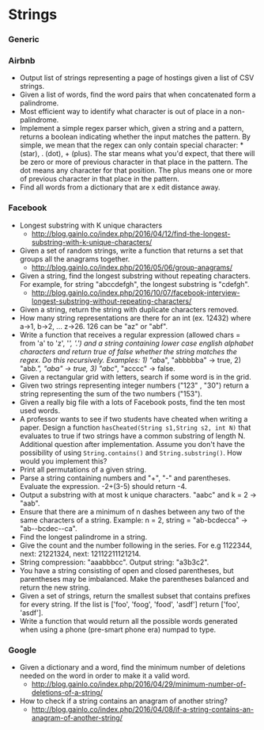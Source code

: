 Strings
==

### Generic

### Airbnb

- Output list of strings representing a page of hostings given a list of CSV strings.
- Given a list of words, find the word pairs that when concatenated form a palindrome.
- Most efficient way to identify what character is out of place in a non-palindrome.
- Implement a simple regex parser which, given a string and a pattern, returns a boolean indicating whether the input matches the pattern. By simple, we mean that the regex can only contain special character: * (star), . (dot), + (plus). The star means what you'd expect, that there will be zero or more of previous character in that place in the pattern. The dot means any character for that position. The plus means one or more of previous character in that place in the pattern.
- Find all words from a dictionary that are x edit distance away.

### Facebook

- Longest substring with K unique characters
  - http://blog.gainlo.co/index.php/2016/04/12/find-the-longest-substring-with-k-unique-characters/
- Given a set of random strings, write a function that returns a set that groups all the anagrams together.
  - http://blog.gainlo.co/index.php/2016/05/06/group-anagrams/
- Given a string, find the longest substring without repeating characters. For example, for string "abccdefgh", the longest substring is "cdefgh".
  - http://blog.gainlo.co/index.php/2016/10/07/facebook-interview-longest-substring-without-repeating-characters/
- Given a string, return the string with duplicate characters removed.
- How many string representations are there for an int (ex. 12432) where a->1, b->2, ... z->26. 126 can be "az" or "abf".
- Write a function that receives a regular expression (allowed chars = from 'a' to 'z', '*', '.') and a string containing lower case english alphabet characters and return true of false whether the string matches the regex. Do this recursively. Examples: 1) "ab*a", "abbbbba" -> true, 2) "ab*b.", "aba" -> true, 3) "abc*", "acccc" -> false.
- Given a rectangular grid with letters, search if some word is in the grid.
- Given two strings representing integer numbers ("123" , "30") return a string representing the sum of the two numbers ("153").
- Given a really big file with a lots of Facebook posts, find the ten most used words.
- A professor wants to see if two students have cheated when writing a paper. Design a function `hasCheated(String s1,String s2, int N)` that evaluates to true if two strings have a common substring of length N. Additional question after implementation. Assume you don't have the possibility of using `String.contains()` and `String.substring()`. How would you implement this?
- Print all permutations of a given string.
- Parse a string containing numbers and "+", "-" and parentheses. Evaluate the expression. -2+(3-5) should return -4.
- Output a substring with at most k unique characters. "aabc" and k = 2 -> "aab".
- Ensure that there are a minimum of n dashes between any two of the same characters of a string. Example: n = 2, string = "ab-bcdecca" -> "ab--bcdec--ca".
- Find the longest palindrome in a string.
- Give the count and the number following in the series. For e.g 1122344, next: 21221324, next: 12112211121214.
- String compression: "aaabbbcc". Output string: "a3b3c2".
- You have a string consisting of open and closed parentheses, but parentheses may be imbalanced. Make the parentheses balanced and return the new string.
- Given a set of strings, return the smallest subset that contains prefixes for every string. If the list is ['foo', 'foog', 'food', 'asdf'] return ['foo', 'asdf'].
- Write a function that would return all the possible words generated when using a phone (pre-smart phone era) numpad to type.

### Google

- Given a dictionary and a word, find the minimum number of deletions needed on the word in order to make it a valid word.
  - http://blog.gainlo.co/index.php/2016/04/29/minimum-number-of-deletions-of-a-string/
- How to check if a string contains an anagram of another string?
  - http://blog.gainlo.co/index.php/2016/04/08/if-a-string-contains-an-anagram-of-another-string/

